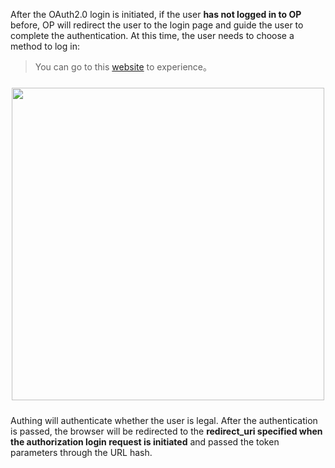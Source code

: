 <IntegrationDetailCard title="Redirect to Authing for authentication">

After the OAuth2.0 login is initiated, if the user **has not logged in to OP** before, OP will redirect the user to the login page and guide the user to complete the authentication. At this time, the user needs to choose a method to log in:

> You can go to this [website](https://sample-sso.authing.cn/oauth/auth?client_id=5d70d0e991fdd597019df70d&scope=user&redirect_uri=https://sample.authing.cn&state=456346&response_type=token) to experience。

<img src="https://cdn.authing.cn/blog/20200927203336.png" width="500" style="margin: 24px auto; display: block;" />

Authing will authenticate whether the user is legal. After the authentication is passed, the browser will be redirected to the **redirect_uri specified when the authorization login request is initiated** and passed the token parameters through the URL hash.

</IntegrationDetailCard>
